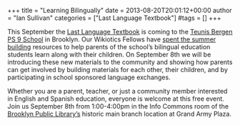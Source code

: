 +++
title = "Learning Bilingually"
date = 2013-08-20T20:01:12+00:00
author = "Ian Sullivan"
categories = ["Last Language Textbook"]
#tags = []
+++

This September the [Last Language Textbook](https://web.archive.org/web/20160325183739/http://thelastlanguagetextbook.org/) is coming to the [Teunis Bergen PS 9 School](https://web.archive.org/web/20160325183739/http://www.ps9brooklyn.org/) in Brooklyn. Our Wikiotics Fellows have [spent the summer building](https://web.archive.org/web/20160325183739/http://blog.wikiotics.net/2013/06/building-for-the-world/) resources to help parents of the school’s bilingual education students learn along with their children. On September 8th we will be introducing these new materials to the community and showing how parents can get involved by building materials for each other, their children, and by participating in school sponsored language exchanges.

Whether you are a parent, teacher, or just a community member interested in English and Spanish education, everyone is welcome at this free event. Join us September 8th from 1:00-4:00pm in the Info Commons room of the [Brooklyn Public Library’s](https://web.archive.org/web/20160325183739/http://iii.brooklynpubliclibrary.org/record=g1008631) historic main branch location at Grand Army Plaza.
